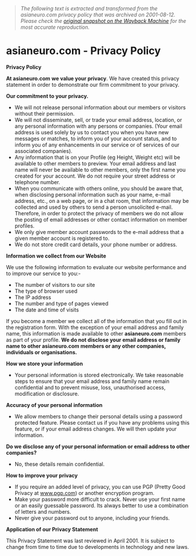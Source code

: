 > *The following text is extracted and transformed from the asianeuro.com privacy policy that was archived on 2001-08-12. Please check the [original snapshot on the Wayback Machine](https://web.archive.org/web/20010812213204id_/http%3A//asianeuro.com/AE_Privacy.htm) for the most accurate reproduction.*

# asianeuro.com - Privacy Policy

**Privacy Policy**

**At asianeuro.com** **we value your privacy**. We have created this privacy statement in order to demonstrate our firm commitment to your privacy.

**Our commitment to your privacy.**

  * We will not release personal information about our members or visitors without their permission. 
  * We will not disseminate, sell, or trade your email address, location, or any personal information with any persons or companies. (Your email address is used solely by us to contact you when you have new messages or matches, to inform you of your account status, and to inform you of any enhancements in our service or of services of our associated companies). 
  * Any information that is on your Profile (eg Height, Weight etc) will be available to other members to preview. Your email address and last name will never be available to other members, only the first name you created for your account. We do not require your street address or telephone number. 
  * When you communicate with others online, you should be aware that, when disclosing personal information such as your name, e-mail address, etc., on a web page, or in a chat room, that information may be collected and used by others to send a person unsolicited e-mail. Therefore, in order to protect the privacy of members we do not allow the posting of email addresses or other contact information on member profiles. 
  * We only give member account passwords to the e-mail address that a given member account is registered to. 
  * We do not store credit card details, your phone number or address.



**Information we collect from our Website**

We use the following information to evaluate our website performance and to improve our service to you:- 

  * The number of visitors to our site
  * The type of browser used
  * The IP address
  * The number and type of pages viewed
  * The date and time of visits 



If you become a member we collect all of the information that you fill out in the registration form. With the exception of your email address and family name, this information is made available to other **asianeuro.com** members as part of your profile. **We do not disclose your email address or family name to other asianeuro.com members or any other companies, individuals or organisations.**

**How we store your information**

  * Your personal information is stored electronically. We take reasonable steps to ensure that your email address and family name remain confidential and to prevent misuse, loss, unauthorised access, modification or disclosure.



**Accuracy of your personal information**

  * We allow members to change their personal details using a password protected feature. Please contact us if you have any problems using this feature, or if your email address changes. We will then update your information. 



**Do we disclose any of your personal information or email address to other companies?**

  * No, these details remain confidential. 



**How to improve your privacy**

  * If you require an added level of privacy, you can use PGP (Pretty Good Privacy at www.pgp.com) or another encryption program. 
  * Make your password more difficult to crack. Never use your first name or an easily guessable password. Its always better to use a combination of letters and numbers. 
  * Never give your password out to anyone, including your friends. 



**Application of our Privacy Statement**

This Privacy Statement was last reviewed in April 2001. It is subject to change from time to time due to developments in technology and new laws.

 
